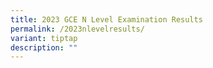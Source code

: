 ```yaml
---
title: 2023 GCE N Level Examination Results
permalink: /2023nlevelresults/
variant: tiptap
description: ""
---
```

